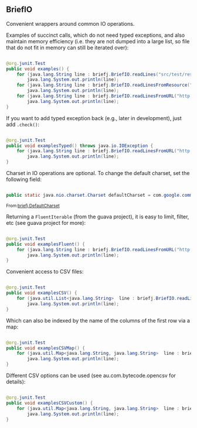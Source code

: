 BriefIO
-------

Convenient wrappers around common IO operations.



Examples of succinct calls, which do not 
need typed exceptions, and also maintain memory efficiency (i.e. they are
not dumped into a large list, so file that do not fit in memory can still
be iterated over):


```java

@org.junit.Test
public void examples() {
    for (java.lang.String line : briefj.BriefIO.readLines("src/test/resources/test.csv"))
        java.lang.System.out.println(line);
    for (java.lang.String line : briefj.BriefIO.readLinesFromResource("/test.csv"))
        java.lang.System.out.println(line);
    for (java.lang.String line : briefj.BriefIO.readLinesFromURL("http://stat.ubc.ca/~bouchard/pub/geyser.csv"))
        java.lang.System.out.println(line);
}
```

If you want to add typed exception back (e.g., later in development),
just add ``.check()``:


```java

@org.junit.Test
public void examplesTyped() throws java.io.IOException {
    for (java.lang.String line : briefj.BriefIO.readLinesFromURL("http://stat.ubc.ca/~bouchard/pub/geyser.csv").check())
        java.lang.System.out.println(line);
}
```

Charset in IO operations are optional.
To change the default charset, set the following field:


```java

public static java.nio.charset.Charset defaultCharset = com.google.common.base.Charsets.UTF_8;
```
<sub>From:[briefj.DefaultCharset](src/main/java//briefj/DefaultCharset.java)</sub>

Returning a ``FluentIterable`` (from the guava project), it is easy to limit, filter, etc
(see guava project for more):



```java

@org.junit.Test
public void examplesFluent() {
    for (java.lang.String line : briefj.BriefIO.readLinesFromURL("http://stat.ubc.ca/~bouchard/pub/geyser.csv").skip(1).limit(10))
        java.lang.System.out.println(line);
}
```

Convenient access to CSV files:


```java

@org.junit.Test
public void examplesCSV() {
    for (java.util.List<java.lang.String>  line : briefj.BriefIO.readLinesFromURL("http://stat.ubc.ca/~bouchard/pub/geyser.csv").splitCSV().limit(10))
        java.lang.System.out.println(line);
}
```

Which can also be indexed by the name of the columns of the first row via a map:


```java

@org.junit.Test
public void examplesCSVMap() {
    for (java.util.Map<java.lang.String, java.lang.String>  line : briefj.BriefIO.readLinesFromURL("http://stat.ubc.ca/~bouchard/pub/geyser.csv").indexCSV().limit(10))
        java.lang.System.out.println(line);
}
```

Different CSV options can be used (see au.com.bytecode.opencsv for details):


```java

@org.junit.Test
public void examplesCSVCustom() {
    for (java.util.Map<java.lang.String, java.lang.String>  line : briefj.BriefIO.readLinesFromURL("http://stat.ubc.ca/~bouchard/pub/geyser.csv").indexCSV(new au.com.bytecode.opencsv.CSVParser(';')).limit(10))
        java.lang.System.out.println(line);
}
```

